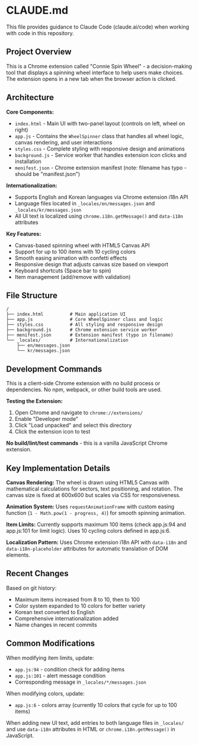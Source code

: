# CLAUDE.md

This file provides guidance to Claude Code (claude.ai/code) when working with code in this repository.

## Project Overview

This is a Chrome extension called "Connie Spin Wheel" - a decision-making tool that displays a spinning wheel interface to help users make choices. The extension opens in a new tab when the browser action is clicked.

## Architecture

**Core Components:**
- `index.html` - Main UI with two-panel layout (controls on left, wheel on right)
- `app.js` - Contains the `WheelSpinner` class that handles all wheel logic, canvas rendering, and user interactions
- `styles.css` - Complete styling with responsive design and animations
- `background.js` - Service worker that handles extension icon clicks and installation
- `menifest.json` - Chrome extension manifest (note: filename has typo - should be "manifest.json")

**Internationalization:**
- Supports English and Korean languages via Chrome extension i18n API
- Language files located in `_locales/en/messages.json` and `_locales/kr/messages.json`
- All UI text is localized using `chrome.i18n.getMessage()` and `data-i18n` attributes

**Key Features:**
- Canvas-based spinning wheel with HTML5 Canvas API
- Support for up to 100 items with 10 cycling colors
- Smooth easing animation with confetti effects
- Responsive design that adjusts canvas size based on viewport
- Keyboard shortcuts (Space bar to spin)
- Item management (add/remove with validation)

## File Structure

```
/
├── index.html          # Main application UI
├── app.js              # Core WheelSpinner class and logic
├── styles.css          # All styling and responsive design
├── background.js       # Chrome extension service worker
├── menifest.json       # Extension manifest (typo in filename)
└── _locales/           # Internationalization
    ├── en/messages.json
    └── kr/messages.json
```

## Development Commands

This is a client-side Chrome extension with no build process or dependencies. No npm, webpack, or other build tools are used.

**Testing the Extension:**
1. Open Chrome and navigate to `chrome://extensions/`
2. Enable "Developer mode"
3. Click "Load unpacked" and select this directory
4. Click the extension icon to test

**No build/lint/test commands** - this is a vanilla JavaScript Chrome extension.

## Key Implementation Details

**Canvas Rendering:** The wheel is drawn using HTML5 Canvas with mathematical calculations for sectors, text positioning, and rotation. The canvas size is fixed at 600x600 but scales via CSS for responsiveness.

**Animation System:** Uses `requestAnimationFrame` with custom easing function (`1 - Math.pow(1 - progress, 4)`) for smooth spinning animation.

**Item Limits:** Currently supports maximum 100 items (check app.js:94 and app.js:101 for limit logic). Uses 10 cycling colors defined in app.js:6.

**Localization Pattern:** Uses Chrome extension i18n API with `data-i18n` and `data-i18n-placeholder` attributes for automatic translation of DOM elements.

## Recent Changes

Based on git history:
- Maximum items increased from 8 to 10, then to 100
- Color system expanded to 10 colors for better variety
- Korean text converted to English
- Comprehensive internationalization added
- Name changes in recent commits

## Common Modifications

When modifying item limits, update:
- `app.js:94` - condition check for adding items
- `app.js:101` - alert message condition  
- Corresponding message in `_locales/*/messages.json`

When modifying colors, update:
- `app.js:6` - colors array (currently 10 colors that cycle for up to 100 items)

When adding new UI text, add entries to both language files in `_locales/` and use `data-i18n` attributes in HTML or `chrome.i18n.getMessage()` in JavaScript.